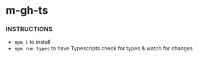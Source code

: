 # m-gh-ts

### INSTRUCTIONS
- `npm i` to install
- `npm run types` to have Typescripts check for types & watch for changes